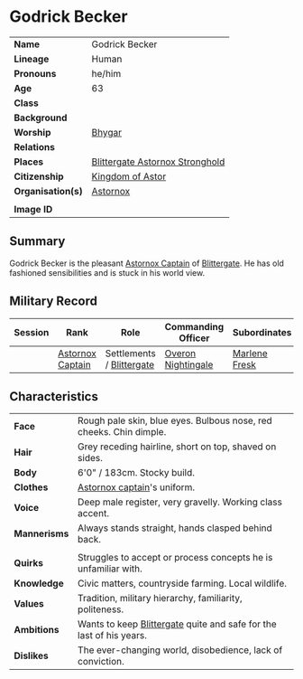 # Godrick Becker

|||
| --- | --- |
| **Name** | Godrick Becker | character.4
| **Lineage** | Human |
| **Pronouns** | he/him |
| **Age** | 63 |
| **Class** | |
| **Background** | |
| **Worship** | [Bhygar](../gods/deities/bhygar.md) |
| **Relations** | |
| **Places** | [Blittergate Astornox Stronghold](../places/settlements/strongholds/blittergate-astornox-stronghold.md) |
| **Citizenship** | [Kingdom of Astor](../civilisations/kingdom-of-astor/kingdom-of-astor.md) |
| **Organisation(s)** | [Astornox](../organisations/government/astornox/astornox.md) |
|||
| **Image ID** | |

## Summary

Godrick Becker is the pleasant [Astornox Captain](../organisations/government/astornox/ranks/astornox-captain.md) of [Blittergate](../places/settlements/towns/blittergate.md). He has old fashioned sensibilities and is stuck in his world view.

## Military Record

| Session | Rank | Role | Commanding Officer | Subordinates |
|:---:| --- | --- | --- | --- |
|| [Astornox Captain](../organisations/government/astornox/ranks/astornox-captain.md) | Settlements / [Blittergate](../places/settlements/towns/blittergate.md) | [Overon Nightingale](overon-nightingale.md) | [Marlene Fresk](marlene-fresk.md) |

## Characteristics

| | |
| --- | --- |
| **Face** | Rough pale skin, blue eyes. Bulbous nose, red cheeks. Chin dimple. | characteristics.2
| **Hair** | Grey receding hairline, short on top, shaved on sides. |
| **Body** | 6'0" / 183cm. Stocky build. |
| **Clothes** | [Astornox captain](../organisations/government/astornox/ranks/astornox-captain.md)'s uniform. |
| **Voice** | Deep male register, very gravelly. Working class accent. |
| **Mannerisms** | Always stands straight, hands clasped behind back. |
| | |
| **Quirks** | Struggles to accept or process concepts he is unfamiliar with. |
| **Knowledge** | Civic matters, countryside farming. Local wildlife. |
| **Values** | Tradition, military hierarchy, familiarity, politeness. |
| **Ambitions** | Wants to keep [Blittergate](../places/settlements/towns/blittergate.md) quite and safe for the last of his years. |
| **Dislikes** | The ever-changing world, disobedience, lack of conviction. |
